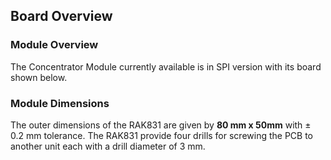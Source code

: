 ## Board Overview

### Module Overview

The Concentrator Module currently available is in SPI version with its board shown below.

<rk-img
  src="/assets/images/datasheet/rak831/board-overview.jpg"
  width="100%"
  figure-number="1"
  caption="RAK831 LPWAN Gateway Board Overview"
/>

### Module Dimensions

The outer dimensions of the RAK831 are given by **80 mm x 50mm**  with ± 0.2 mm tolerance. The RAK831 provide four drills for screwing the PCB to another unit each with a drill diameter of 3 mm.

<rk-img
  src="/assets/images/datasheet/rak831/rak831-dimensions.jpg"
  width="80%"
  figure-number="2"
  caption="RAK831 LPWAN Gateway Board Dimension"
/>

